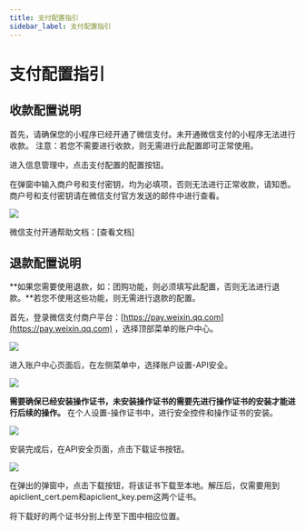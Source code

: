 ```yaml
---
title: 支付配置指引
sidebar_label: 支付配置指引
---
```


# 支付配置指引

## 收款配置说明

首先，请确保您的小程序已经开通了微信支付。未开通微信支付的小程序无法进行收款。 
注意：若您不需要进行收款，则无需进行此配置即可正常使用。

进入信息管理中，点击支付配置的配置按钮。


在弹窗中输入商户号和支付密钥，均为必填项，否则无法进行正常收款，请知悉。 商户号和支付密钥请在微信支付官方发送的邮件中进行查看。

![](/img/mini/wechat_payset_1.png)

微信支付开通帮助文档：[查看文档]

## 退款配置说明

**如果您需要使用退款，如：团购功能，则必须填写此配置，否则无法进行退款。**若您不使用这些功能，则无需进行退款的配置。

首先，登录微信支付商户平台：[https://pay.weixin.qq.com](https://pay.weixin.qq.com) ，选择顶部菜单的账户中心。 

![](/img/mini/wechat_payset_2.png)

进入账户中心页面后，在左侧菜单中，选择账户设置-API安全。 

![](/img/mini/wechat_payset_3.png)

**需要确保已经安装操作证书，未安装操作证书的需要先进行操作证书的安装才能进行后续的操作。** 在个人设置-操作证书中，进行安全控件和操作证书的安装。 

![](/img/mini/wechat_payset_4.png)

安装完成后，在API安全页面，点击下载证书按钮。 

![](/img/mini/wechat_payset_5.png)

在弹出的弹窗中，点击下载按钮，将该证书下载至本地。解压后，仅需要用到apiclient\_cert.pem和apiclient\_key.pem这两个证书。

将下载好的两个证书分别上传至下图中相应位置。
